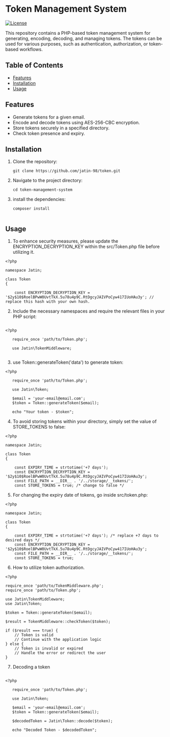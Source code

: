 # Token Management System

[![License](https://img.shields.io/badge/license-MIT-blue.svg)](https://github.com/jatin-98/token)

This repository contains a PHP-based token management system for generating, encoding, decoding, and managing tokens. The tokens can be used for various purposes, such as authentication, authorization, or token-based workflows.

## Table of Contents

- [Features](#features)
- [Installation](#installation)
- [Usage](#usage)
<!-- - [Contributing](#contributing) -->
<!-- - [License](#license) -->

## Features

- Generate tokens for a given email.
- Encode and decode tokens using AES-256-CBC encryption.
- Store tokens securely in a specified directory.
- Check token presence and expiry.

## Installation

1. Clone the repository:

   ```shell
   git clone https://github.com/jatin-98/token.git

2. Navigate to the project directory:
   ```shell 
   cd token-management-system

3. install the dependencies:
   ```shel 
   composer install
     
## Usage

1. To enhance security measures, please update the ENCRYPTION_DECRYPTION_KEY within the src/Token.php file before utilizing it.
```shell
<?php

namespace Jatin;

class Token
{

    const ENCRYPTION_DECRYPTION_KEY = '$2y$10$RoelBPwW0UvtTkX.5u78u4p9C.RtDgcyJAIVPoCyw417IUoHAu3y'; // replace this hash with your own hash.
```

2. Include the necessary namespaces and require the relevant files in your PHP script:

```shel 

<?php

   require_once 'path/to/Token.php';

   use Jatin\TokenMiddleware;
   
```



3. use Token::generateToken('data') to generate token:

```shel 
<?php

   require_once 'path/to/Token.php';

   use Jatin\Token;
   
   $email = 'your-email@email.com';
   $token = Token::generateToken($email);

   echo "Your token - $token";
```


4. To avoid storing tokens within your directory, simply set the value of STORE_TOKENS to false:

```shell
<?php

namespace Jatin;

class Token
{

    const EXPIRY_TIME = strtotime('+7 days'); 
    const ENCRYPTION_DECRYPTION_KEY = '$2y$10$RoelBPwW0UvtTkX.5u78u4p9C.RtDgcyJAIVPoCyw417IUoHAu3y';
    const FILE_PATH = __DIR__ . '/../storage/__tokens/';
    const STORE_TOKENS = true; /* change to false */

```


5. For changing the expiry date of tokens, go inside src/token.php:

```shel
<?php

namespace Jatin;

class Token
{

    const EXPIRY_TIME = strtotime('+7 days'); /* replace +7 days to desired days */
    const ENCRYPTION_DECRYPTION_KEY = '$2y$10$RoelBPwW0UvtTkX.5u78u4p9C.RtDgcyJAIVPoCyw417IUoHAu3y';
    const FILE_PATH = __DIR__ . '/../storage/__tokens/';
    const STORE_TOKENS = true;
```

6. How to utilize token authorization.

```shell
<?php

require_once 'path/to/TokenMiddleware.php';
require_once 'path/to/Token.php';

use Jatin\TokenMiddleware;
use Jatin\Token;

$token = Token::generateToken($email);

$result = TokenMiddleware::checkToken($token);

if ($result === true) {
    // Token is valid
    // Continue with the application logic
} else {
    // Token is invalid or expired
    // Handle the error or redirect the user
}

```
7. Decoding a token

```shel

<?php

   require_once 'path/to/Token.php';

   use Jatin\Token;
   
   $email = 'your-email@email.com';
   $token = Token::generateToken($email);
   
   $decodedToken = Jatin\Token::decode($token);
   
   echo "Decoded Token - $decodedToken";

```

<!-- ## License

This project is licensed under the MIT License.

- `[![License](https://img.shields.io/badge/license-MIT-blue.svg)](https://github.com/your-username/token-management-system/blob/main/LICENSE)` - Replace `your-username` with your GitHub username and `token-management-system` with the name of your repository.
- `git clone https://github.com/your-username/token-management-system.git` - Replace `your-username` with your GitHub username and `token-management-system` with the name of your repository.
- `require_once 'path/to/TokenMiddleware.php';` - Replace `'path/to/TokenMiddleware.php'` with the actual path to the `TokenMiddleware.php` file in your project.-->
